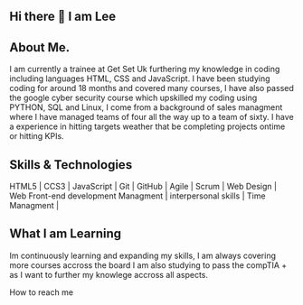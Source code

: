 ## Hi there 👋 I am Lee


## About Me.
I am currently a trainee at Get Set Uk furthering my knowledge in coding including languages HTML, CSS and JavaScript.  I have been studying coding for around 18 months and covered many courses,
I have also passed the google cyber security course which upskilled my coding using PYTHON, SQL and Linux, I come from a background of sales managment where I have managed teams of four all the way up to a team of sixty.
I have a experience in hitting targets weather that be completing projects ontime or hitting KPIs. 

## Skills & Technologies
HTML5 | CCS3 | JavaScript | Git | GitHub | Agile | Scrum | Web Design | Web Front-end development
Managment | interpersonal skills | Time Managment | 

## What I am Learning
Im continuously learning and expanding my skills, I am always covering more courses accross the board I am also studying to pass the compTIA + as I want to further my knowlege accross all aspects.

How to reach me 


<!--
**Lee-McNess/Lee-McNess** is a ✨ _special_ ✨ repository because its `README.md` (this file) appears on your GitHub profile.

Here are some ideas to get you started:

- 🔭 I’m currently working on ...
- 🌱 I’m currently learning ...
- 👯 I’m looking to collaborate on ...
- 🤔 I’m looking for help with ...
- 💬 Ask me about ...
- 📫 How to reach me: ...
- 😄 Pronouns: ...
- ⚡ Fun fact: ...
-->
